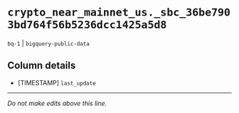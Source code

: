 # `crypto_near_mainnet_us._sbc_36be7903bd764f56b5236dcc1425a5d8`
`bq-1` | `bigquery-public-data`

## Column details
* [TIMESTAMP] `last_update`

-------------------------------------------------------------------------------
*Do not make edits above this line.*
